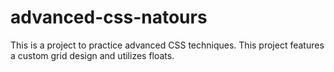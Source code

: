 # advanced-css-natours
This is a project to practice advanced CSS techniques. This project features a custom grid design and utilizes floats.
